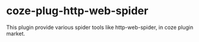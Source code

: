 # coze-plug-http-web-spider
This plugin provide various spider tools like http-web-spider,  in coze plugin market. 
